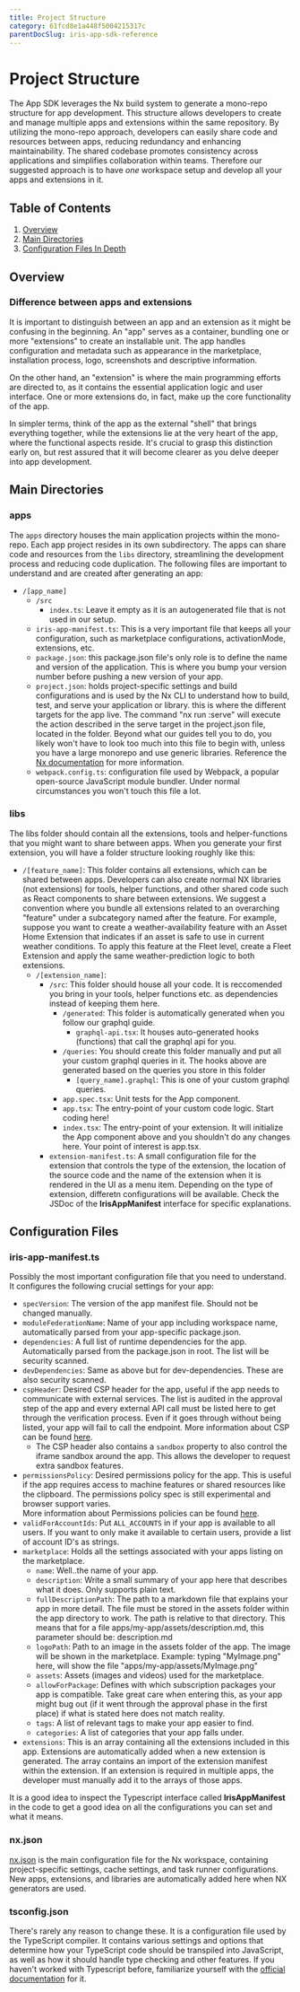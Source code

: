 ```yaml
---
title: Project Structure
category: 61fcd8e1a448f5004215317c
parentDocSlug: iris-app-sdk-reference
---
```


# Project Structure

The App SDK leverages the Nx build system to generate a mono-repo structure for app development. This structure allows developers to create and manage multiple apps and extensions within the same repository. By utilizing the mono-repo approach, developers can easily share code and resources between apps, reducing redundancy and enhancing maintainability. The shared codebase promotes consistency across applications and simplifies collaboration within teams. Therefore our suggested approach is to have _one_ workspace setup and develop all your apps and extensions in it.

## Table of Contents

1. [Overview](#overview)
2. [Main Directories](#main-directories)
3. [Configuration Files In Depth](#configuration-files)

## Overview

### Difference between apps and extensions

It is important to distinguish between an app and an extension as it might be confusing in the beginning.
An "app" serves as a container, bundling one or more "extensions" to create an installable unit. The app handles configuration and metadata such as appearance in the marketplace, installation process, logo, screenshots and descriptive information.

On the other hand, an "extension" is where the main programming efforts are directed to, as it contains the essential application logic and user interface. One or more extensions do, in fact, make up the core functionality of the app.

In simpler terms, think of the app as the external "shell" that brings everything together, while the extensions lie at the very heart of the app, where the functional aspects reside. It's crucial to grasp this distinction early on, but rest assured that it will become clearer as you delve deeper into app development.

[comment]: <Should put an illustration that depicts the above in a simple manner>

## Main Directories

[comment]: <Visual representation of the structure (tree diagram or screenshot)>

### apps

The `apps` directory houses the main application projects within the mono-repo. Each app project resides in its own subdirectory. The apps can share code and resources from the `libs` directory, streamlining the development process and reducing code duplication. The following files are important to understand and are created after generating an app:

- `/[app_name]`
  - `/src`
    - `index.ts`: Leave it empty as it is an autogenerated file that is not used in our setup.
  - `iris-app-manifest.ts`: This is a very important file that keeps all your configuration, such as marketplace configurations, activationMode, extensions, etc.
  - `package.json`: this package.json file's only role is to define the name and version of the application. This is where you bump your version number before pushing a new version of your app.
  - `project.json`: holds project-specific settings and build configurations and is used by the Nx CLI to understand how to build, test, and serve your application or library. this is where the different targets for the app live. The command "nx run <AppName>:serve" will execute the action described in the serve target in the project.json file, located in the <AppName> folder. Beyond what our guides tell you to do, you likely won't have to look too much into this file to begin with, unless you have a large monorepo and use generic libraries. Reference the [Nx documentation](https://nx.dev/reference/project-configuration) for more information.
  - `webpack.config.ts`: configuration file used by Webpack, a popular open-source JavaScript module bundler. Under normal circumstances you won't touch this file a lot.

### libs

The libs folder should contain all the extensions, tools and helper-functions that you might want to share between apps. When you generate your first extension, you will have a folder structure looking roughly like this:

- `/[feature_name]`: This folder contains all extensions, which can be shared between apps. Developers can also create normal NX libraries (not extensions) for tools, helper functions, and other shared code such as React components to share between extensions. We suggest a convention where you bundle all extensions related to an overarching "feature" under a subcategory named after the feature. For example, suppose you want to create a weather-availability feature with an Asset Home Extension that indicates if an asset is safe to use in current weather conditions. To apply this feature at the Fleet level, create a Fleet Extension and apply the same weather-prediction logic to both extensions.
  - `/[extension_name]`:
    - `/src`: This folder should house all your code. It is reccomended you bring in your tools, helper functions etc. as dependencies instead of keeping them here.
      - `/generated`: This folder is automatically generated when you follow our graphql guide.
        - `graphql-api.tsx`: It houses auto-generated hooks (functions) that call the graphql api for you.
      - `/queries`: You should create this folder manually and put all your custom graphql queries in it. The hooks above are generated based on the queries you store in this folder
        - `[query_name].graphql`: This is one of your custom graphql queries.
      - `app.spec.tsx`: Unit tests for the App component.
      - `app.tsx`: The entry-point of your custom code logic. Start coding here!
      - `index.tsx`: The entry-point of your extension. It will initialize the App component above and you shouldn't do any changes here. Your point of interest is app.tsx.
    - `extension-manifest.ts`: A small configuration file for the extension that controls the type of the extension, the location of the source code and the name of the extension when it is rendered in the UI as a menu item. Depending on the type of extension, differetn configurations will be available. Check the JSDoc of the **IrisAppManifest** interface for specific explanations.

## Configuration Files

### iris-app-manifest.ts

Possibly the most important configuration file that you need to understand.
It configures the following crucial settings for your app:

- `specVersion`: The version of the app manifest file. Should not be changed manually.
- `moduleFederationName`: Name of your app including workspace name, automatically parsed from your app-specific package.json.
- `dependencies`: A full list of runtime dependencies for the app. Automatically parsed from the package.json in root. The list will be security scanned.
- `devDependencies`: Same as above but for dev-dependencies. These are also security scanned.
- `cspHeader`: Desired CSP header for the app, useful if the app needs to communicate with external services. The list is audited in the approval step of the app and every external API call must be listed here to get through the verification process. Even if it goes through without being listed, your app will fail to call the endpoint. More information about CSP can be found [here](https://developer.mozilla.org/en-US/docs/Web/HTTP/CSP).
  - The CSP header also contains a `sandbox` property to also control the iframe sandbox around the app. This allows the developer to request extra sandbox features.
- `permissionsPolicy`: Desired permissions policy for the app. This is useful if the app requires access to machine features or shared resources like the clipboard. The permissions policy spec is still experimental and browser support varies.  
  More information about Permissions policies can be found [here](https://developer.mozilla.org/en-US/docs/Web/HTTP/Headers/Permissions-Policy).
- `validForAccountIds`: Put `ALL_ACCOUNTS` in if your app is available to all users. If you want to only make it available to certain users, provide a list of account ID's as strings.
- `marketplace`: Holds all the settings associated with your apps listing on the marketplace.
  - `name`: Well..the name of your app.
  - `description`: Write a small summary of your app here that describes what it does. Only supports plain text.
  - `fullDescriptionPath`: The path to a markdown file that explains your app in more detail. The file must be stored in the assets folder within the app directory to work. The path is relative to that directory. This means that for a file apps/my-app/assets/description.md, this parameter should be: description.md
  - `logoPath`: Path to an image in the assets folder of the app. The image will be shown in the marketplace. Example: typing "MyImage.png" here, will show the file "apps/my-app/assets/MyImage.png"
  - `assets`: Assets (images and videos) used for the marketplace.
  - `allowForPackage`: Defines with which subscription packages your app is compatible. Take great care when entering this, as your app might bug out (if it went through the approval phase in the first place) if what is stated here does not match reality.
  - `tags`: A list of relevant tags to make your app easier to find.
  - `categories`: A list of categories that your app falls under.
- `extensions`: This is an array containing all the extensions included in this app.
  Extensions are automatically added when a new extension is generated.
  The array contains an import of the extension manifest within the extension.
  If an extension is required in multiple apps, the developer must manually add it to the arrays of those apps.

It is a good idea to inspect the Typescript interface called **IrisAppManifest** in the code to get a good idea on all the configurations you can set and what it means.

### nx.json

[nx.json](https://nx.dev/reference/nx-json#nx.json) is the main configuration file for the Nx workspace, containing project-specific settings, cache settings, and task runner configurations.
New apps, extensions, and libraries are automatically added here when NX generators are used.

### tsconfig.json

There's rarely any reason to change these. It is a configuration file used by the TypeScript compiler. It contains various settings and options
that determine how your TypeScript code should be transpiled into JavaScript,
as well as how it should handle type checking and other features.
If you haven't worked with Typescript before, familiarize yourself with the [official documentation](https://www.typescriptlang.org/docs/) for it.
